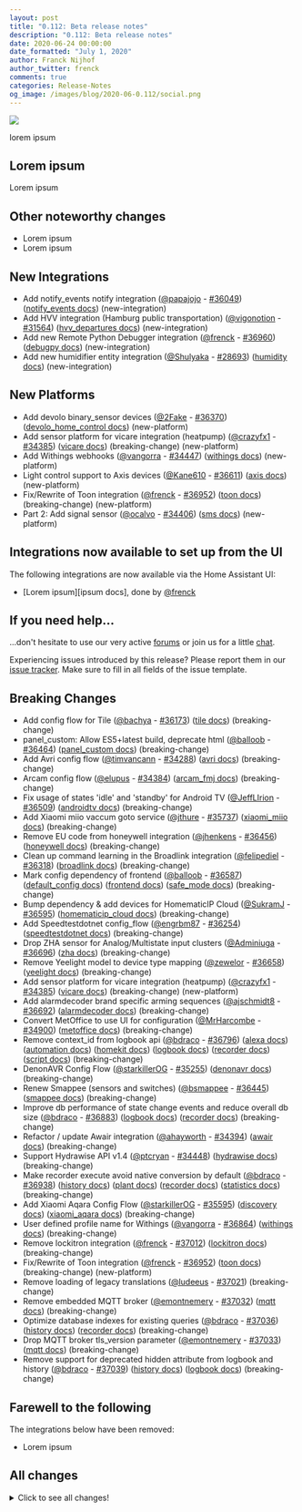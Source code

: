 ```yaml
---
layout: post
title: "0.112: Beta release notes"
description: "0.112: Beta release notes"
date: 2020-06-24 00:00:00
date_formatted: "July 1, 2020"
author: Franck Nijhof
author_twitter: frenck
comments: true
categories: Release-Notes
og_image: /images/blog/2020-06-0.112/social.png
---
```


<a href='/integrations/#version/0.112'><img src='/images/blog/2020-06-0.112/social.png' style='border: 0;box-shadow: none;'></a>

lorem ipsum

## Lorem ipsum

Lorem ipsum

## Other noteworthy changes

- Lorem ipsum
- Lorem ipsum

## New Integrations

- Add notify_events notify integration ([@papajojo] - [#36049]) ([notify_events docs]) (new-integration)
- Add HVV integration (Hamburg public transportation) ([@vigonotion] - [#31564]) ([hvv_departures docs]) (new-integration)
- Add new Remote Python Debugger integration ([@frenck] - [#36960]) ([debugpy docs]) (new-integration)
- Add new humidifier entity integration ([@Shulyaka] - [#28693]) ([humidity docs]) (new-integration)

## New Platforms

- Add devolo binary_sensor devices ([@2Fake] - [#36370]) ([devolo_home_control docs]) (new-platform)
- Add sensor platform for vicare integration (heatpump) ([@crazyfx1] - [#34385]) ([vicare docs]) (breaking-change) (new-platform)
- Add Withings webhooks ([@vangorra] - [#34447]) ([withings docs]) (new-platform)
- Light control support to Axis devices ([@Kane610] - [#36611]) ([axis docs]) (new-platform)
- Fix/Rewrite of Toon integration ([@frenck] - [#36952]) ([toon docs]) (breaking-change) (new-platform)
- Part 2: Add signal sensor ([@ocalvo] - [#34406]) ([sms docs]) (new-platform)

## Integrations now available to set up from the UI

The following integrations are now available via the Home Assistant UI:

- [Lorem ipsum][ipsum docs], done by [@frenck]

## If you need help...

...don't hesitate to use our very active [forums](https://community.home-assistant.io/) or join us for a little [chat](https://discord.gg/c5DvZ4e).

Experiencing issues introduced by this release? Please report them in our [issue tracker](https://github.com/home-assistant/core/issues). Make sure to fill in all fields of the issue template.

<!--more-->

## Breaking Changes

- Add config flow for Tile ([@bachya] - [#36173]) ([tile docs]) (breaking-change)
- panel_custom: Allow ES5+latest build, deprecate html ([@balloob] - [#36464]) ([panel_custom docs]) (breaking-change)
- Add Avri config flow ([@timvancann] - [#34288]) ([avri docs]) (breaking-change)
- Arcam config flow ([@elupus] - [#34384]) ([arcam_fmj docs]) (breaking-change)
- Fix usage of states 'idle' and 'standby' for Android TV ([@JeffLIrion] - [#36509]) ([androidtv docs]) (breaking-change)
- Add Xiaomi miio vaccum goto service ([@jthure] - [#35737]) ([xiaomi_miio docs]) (breaking-change)
- Remove EU code from honeywell integration ([@jhenkens] - [#36456]) ([honeywell docs]) (breaking-change)
- Clean up command learning in the Broadlink integration ([@felipediel] - [#36318]) ([broadlink docs]) (breaking-change)
- Mark config dependency of frontend ([@balloob] - [#36587]) ([default_config docs]) ([frontend docs]) ([safe_mode docs]) (breaking-change)
- Bump dependency & add devices for HomematicIP Cloud ([@SukramJ] - [#36595]) ([homematicip_cloud docs]) (breaking-change)
- Add Speedtestdotnet config_flow ([@engrbm87] - [#36254]) ([speedtestdotnet docs]) (breaking-change)
- Drop ZHA sensor for Analog/Multistate input clusters ([@Adminiuga] - [#36696]) ([zha docs]) (breaking-change)
- Remove Yeelight model to device type mapping ([@zewelor] - [#36658]) ([yeelight docs]) (breaking-change)
- Add sensor platform for vicare integration (heatpump) ([@crazyfx1] - [#34385]) ([vicare docs]) (breaking-change) (new-platform)
- Add alarmdecoder brand specific arming sequences ([@ajschmidt8] - [#36692]) ([alarmdecoder docs]) (breaking-change)
- Convert MetOffice to use UI for configuration ([@MrHarcombe] - [#34900]) ([metoffice docs]) (breaking-change)
- Remove context_id from logbook api ([@bdraco] - [#36796]) ([alexa docs]) ([automation docs]) ([homekit docs]) ([logbook docs]) ([recorder docs]) ([script docs]) (breaking-change)
- DenonAVR Config Flow ([@starkillerOG] - [#35255]) ([denonavr docs]) (breaking-change)
- Renew Smappee (sensors and switches) ([@bsmappee] - [#36445]) ([smappee docs]) (breaking-change)
- Improve db performance of state change events and reduce overall db size ([@bdraco] - [#36883]) ([logbook docs]) ([recorder docs]) (breaking-change)
- Refactor / update Awair integration ([@ahayworth] - [#34394]) ([awair docs]) (breaking-change)
- Support Hydrawise API v1.4 ([@ptcryan] - [#34448]) ([hydrawise docs]) (breaking-change)
- Make recorder execute avoid native conversion by default ([@bdraco] - [#36938]) ([history docs]) ([plant docs]) ([recorder docs]) ([statistics docs]) (breaking-change)
- Add Xiaomi Aqara Config Flow ([@starkillerOG] - [#35595]) ([discovery docs]) ([xiaomi_aqara docs]) (breaking-change)
- User defined profile name for Withings ([@vangorra] - [#36864]) ([withings docs]) (breaking-change)
- Remove lockitron integration ([@frenck] - [#37012]) ([lockitron docs]) (breaking-change)
- Fix/Rewrite of Toon integration ([@frenck] - [#36952]) ([toon docs]) (breaking-change) (new-platform)
- Remove loading of legacy translations ([@ludeeus] - [#37021]) (breaking-change)
- Remove embedded MQTT broker ([@emontnemery] - [#37032]) ([mqtt docs]) (breaking-change)
- Optimize database indexes for existing queries ([@bdraco] - [#37036]) ([history docs]) ([recorder docs]) (breaking-change)
- Drop MQTT broker tls_version parameter ([@emontnemery] - [#37033]) ([mqtt docs]) (breaking-change)
- Remove support for deprecated hidden attribute from logbook and history ([@bdraco] - [#37039]) ([history docs]) ([logbook docs]) (breaking-change)

## Farewell to the following

The integrations below have been removed:

- Lorem ipsum

## All changes

<details>
  <summary>Click to see all changes!</summary>

- Extend logbook api to be able to fetch a slice of data between two time boundaries. ([@bdraco] - [#35847]) ([logbook docs])
- Upgrade mypy to 0.780 ([@scop] - [#36416])
- Bumped version to 0.112.0dev0 ([@frenck] - [#36417])
- Bump python-synology to 0.8.2 ([@Quentame] - [#36410]) ([synology_dsm docs])
- Cleanup and improve Plugwise merges ([@CoMPaTech] - [#36406]) ([plugwise docs])
- Bump lokalise2 2.5.1 ([@balloob] - [#36430])
- Add additional sensors to Plugwise integration ([@CoMPaTech] - [#36431]) ([plugwise docs])
- Upgrade numpy to 1.18.5 ([@frenck] - [#36434]) ([iqvia docs]) ([opencv docs]) ([tensorflow docs]) ([trend docs])
- Remove Axis option to enable/disable camera ([@Kane610] - [#36420]) ([axis docs])
- Fix Dynalite to explicitly check valid device class ([@ziv1234] - [#36418]) ([dynalite docs])
- Add config flow for Tile ([@bachya] - [#36173]) ([tile docs]) (breaking-change)
- panel_custom: Allow ES5+latest build, deprecate html ([@balloob] - [#36464]) ([panel_custom docs]) (breaking-change)
- Clean up Tile refactor ([@bachya] - [#36450]) ([tile docs])
- Add notify_events notify integration ([@papajojo] - [#36049]) ([notify_events docs]) (new-integration)
- Add @knyar as a codeowner for prometheus integration ([@knyar] - [#36487]) ([prometheus docs])
- Add entity list to light and cover group attributes ([@thomasloven] - [#36477]) ([group docs])
- Add Avri config flow ([@timvancann] - [#34288]) ([avri docs]) (breaking-change)
- Add devolo binary_sensor devices ([@2Fake] - [#36370]) ([devolo_home_control docs]) (new-platform)
- Add and fix type hints ([@scop] - [#36501]) ([config docs]) ([switcher_kis docs])
- Upgrade youtube_dl to version 2020.06.06 ([@BKPepe] - [#36493]) ([media_extractor docs])
- Arcam config flow ([@elupus] - [#34384]) ([arcam_fmj docs]) (breaking-change)
- Set state for MQTT entities to 'unavailable' when no connection to broker ([@definitio] - [#36479]) ([mqtt docs])
- Fix usage of states 'idle' and 'standby' for Android TV ([@JeffLIrion] - [#36509]) ([androidtv docs]) (breaking-change)
- Remove unused parameter for MQTT discovery ([@emontnemery] - [#36526]) ([mqtt docs])
- Update ihcsdk to 2.7.0 ([@dingusdk] - [#36527]) ([ihc docs])
- Upgrade XS1 component to xs1-api-client v3.0.0 ([@markusressel] - [#36500]) ([xs1 docs])
- Update ZHA config flow Zigbee radio description ([@Hedda] - [#35607]) ([zha docs])
- Add plum_lightpad unique ids ([@prystupa] - [#36549]) ([plum_lightpad docs])
- Improve devolo Home Control ([@2Fake] - [#36557]) ([devolo_home_control docs])
- Change logging of successful scans to debug priority ([@eyager1] - [#36538]) ([ddwrt docs])
- Prevent double ZHA channel initialization ([@Adminiuga] - [#36554]) ([zha docs])
- Add Xiaomi miio vaccum goto service ([@jthure] - [#35737]) ([xiaomi_miio docs]) (breaking-change)
- Updated tesla-powerwall to 0.2.11 ([@z00nx] - [#36568]) ([powerwall docs])
- Add services to bypass and unbypass zones on NX584 ([@mreiling] - [#36401]) ([nx584 docs])
- Sonos queue ([@gieljnssns] - [#35817]) ([sonos docs])
- Update aioharmony to include support for XMPP connectivity to Hub ([@ehendrix23] - [#36485]) ([harmony docs])
- Add service select scene to Yamaha Hifi media player ([@StevusPrimus] - [#36564]) ([yamaha docs])
- Use TestCase.addCleanup ([@balloob] - [#36560])
- Add status_light to Sonos set_option service ([@ianperrin] - [#35515]) ([sonos docs])
- Remove EU code from honeywell integration ([@jhenkens] - [#36456]) ([honeywell docs]) (breaking-change)
- Clean up command learning in the Broadlink integration ([@felipediel] - [#36318]) ([broadlink docs]) (breaking-change)
- Add NX584 alarm binary_sensor zone_number attribute ([@mreiling] - [#36552]) ([nx584 docs])
- Upgrade pre-commit to 2.5.0 ([@frenck] - [#36596])
- Change nx584 SCAN_INTERVAL to 10 seconds ([@mreiling] - [#36581]) ([nx584 docs])
- Bump solax library to 0.2.3 ([@squishykid] - [#36600]) ([solax docs])
- Use past tense in messages for already invalidated deprecated configs ([@scop] - [#36591])
- Mark config dependency of frontend ([@balloob] - [#36587]) ([default_config docs]) ([frontend docs]) ([safe_mode docs]) (breaking-change)
- Fix missing space in powerwall notification message ([@bdraco] - [#36603]) ([powerwall docs])
- Bump dependency & add devices for HomematicIP Cloud ([@SukramJ] - [#36595]) ([homematicip_cloud docs]) (breaking-change)
- Add delay in emulated_hue after PUT ([@grogi] - [#35307]) ([emulated_hue docs])
- Upgrade pre-commit to 2.5.1 ([@frenck] - [#36623])
- Add Speedtestdotnet config_flow ([@engrbm87] - [#36254]) ([speedtestdotnet docs]) (breaking-change)
- Add ue_smart_radio multiple devices support ([@fredrik-rambris] - [#36575]) ([ue_smart_radio docs])
- Fix name of devolo_home_control integration ([@frenck] - [#36627])
- Add options flow to Blink ([@fronzbot] - [#35645]) ([blink docs])
- Use LENGTH_FEET constant ([@springstan] - [#34053]) ([fitbit docs]) ([isy994 docs]) ([proximity docs]) ([zha docs])
- Abort other config flows on import ([@emontnemery] - [#36608])
- Remove internal qa scale from numato integration ([@frenck] - [#36629]) ([numato docs])
- Use async_on_remove for WLED DataUpdateCoordinator ([@frenck] - [#36640]) ([wled docs])
- Allow specifying port for wake_on_lan ([@janitha] - [#36510]) ([wake_on_lan docs])
- Update Baidu TTS to support more voice ([@kangyue92] - [#36532]) ([baidu docs])
- Update ZHA dependencies ([@Adminiuga] - [#36646]) ([zha docs])
- Add icon_type as configuration variable ([@phan-t] - [#36594]) ([lametric docs])
- Refactor ZHA Entity availability tracking ([@Adminiuga] - [#36645]) ([zha docs])
- Add timers to xiaomi_miio vacuum ([@MarBra] - [#35417]) ([xiaomi_miio docs])
- Improve cloud error handling ([@balloob] - [#36670]) ([cloud docs])
- Cleanup zha.storage from stale devices ([@Adminiuga] - [#36700]) ([zha docs])
- Drop ZHA sensor for Analog/Multistate input clusters ([@Adminiuga] - [#36696]) ([zha docs]) (breaking-change)
- Remove Yeelight model to device type mapping ([@zewelor] - [#36658]) ([yeelight docs]) (breaking-change)
- Enforce unique ID for Hassio discovery ([@balloob] - [#36671])
- Add influx 2.0 and InfluxCloud support to InfluxDB integration ([@mdegat01] - [#35392]) ([influxdb docs])
- Bump pynx584 to 0.5 ([@mreiling] - [#36615]) ([nx584 docs])
- Add opentherm_gw.set_hot_water_setpoint service ([@mvn23] - [#34579]) ([opentherm_gw docs])
- Migrate script to use describe_event for logbook ([@frenck] - [#36729]) ([logbook docs]) ([script docs])
- Implement device_info for LutronCasetaDevice ([@ShaneQi] - [#36706]) ([lutron_caseta docs])
- Upgrade pytest-cov to 2.10.0 ([@frenck] - [#36720])
- Platforms cleanup when adding entity fails ([@balloob] - [#36742])
- Update config_entry_flow test test_user_has_confirmation ([@emontnemery] - [#36633])
- Poll all status data in Vera ([@vangorra] - [#35703]) ([vera docs])
- Updated frontend to 20200613.0 ([@bramkragten] - [#36758]) ([frontend docs])
- Add sensor platform for vicare integration (heatpump) ([@crazyfx1] - [#34385]) ([vicare docs]) (breaking-change) (new-platform)
- Add pi_heating/cooling_demand state attributes ([@Adminiuga] - [#36775]) ([zha docs])
- Refactor plum_lightpad ([@prystupa] - [#36761]) ([plum_lightpad docs])
- Set default pjlink timeout ([@benoitlouy] - [#36781]) ([pjlink docs])
- Fix translations download ([@balloob] - [#36770])
- Add unique id to huawei_lte config entries ([@scop] - [#36765]) ([huawei_lte docs])
- Add HVV integration (Hamburg public transportation) ([@vigonotion] - [#31564]) ([hvv_departures docs]) (new-integration)
- Add alarmdecoder brand specific arming sequences ([@ajschmidt8] - [#36692]) ([alarmdecoder docs]) (breaking-change)
- Convert MetOffice to use UI for configuration ([@MrHarcombe] - [#34900]) ([metoffice docs]) (breaking-change)
- Fix TTS key by hashing options values too ([@balloob] - [#36813]) ([tts docs])
- ConfigFlow default discovery without unique ID ([@frenck] - [#36754]) ([abode docs]) (new-integration)
- Add missing dependencies for Environment Canada ([@michaeldavie] - [#36806]) ([environment_canada docs])
- Speed up logbook with a lazy event decoder ([@bdraco] - [#36730]) ([logbook docs])
- Improve history api performance part 4 ([@bdraco] - [#36783]) ([history docs])
- Use states to avoid decoding logbook state changed events. ([@bdraco] - [#36768]) ([logbook docs])
- Only process logbook timestamps for events we will keep ([@bdraco] - [#36792]) ([logbook docs]) ([recorder docs])
- Add support for multiple entity_ids in conditions ([@frenck] - [#36817])
- Remove context_id from logbook api ([@bdraco] - [#36796]) ([alexa docs]) ([automation docs]) ([homekit docs]) ([logbook docs]) ([recorder docs]) ([script docs]) (breaking-change)
- Update MQTT tests to not create duplicated config entries ([@emontnemery] - [#36833]) ([mqtt docs])
- Add support for multiple states/zones in conditions ([@frenck] - [#36835])
- mobile_app: Camera Stream Webhook ([@zacwest] - [#36839]) ([mobile_app docs])
- Add support for Dyson Pure HP04 purifying heater + fan ([@etheralm] - [#34537]) ([dyson docs])
- Add blink tests ([@fronzbot] - [#36672]) ([blink docs])
- Fix remote_rpi_gpio switch inversion ([@auchter] - [#34390]) ([remote_rpi_gpio docs])
- Use MDI CPU icon for glances ([@spacegaier] - [#36736]) ([glances docs])
- DenonAVR Config Flow ([@starkillerOG] - [#35255]) ([denonavr docs]) (breaking-change)
- Fix Plugwise schema name display and non_device_class icons ([@CoMPaTech] - [#36815]) ([plugwise docs])
- Add Withings webhooks ([@vangorra] - [#34447]) ([withings docs]) (new-platform)
- Update Wemo state when changing state ([@sqldiablo] - [#36647]) ([wemo docs])
- Add growatt battery devices ([@indykoning] - [#34773]) ([growatt_server docs])
- Add precipitation probability to weather forcast ([@marawan31] - [#36019]) ([environment_canada docs]) ([weather docs])
- Bump aiokef 0.2.12 ([@basnijholt] - [#36753]) ([kef docs])
- Add ebusd HotWaterHeader ActualTemperature and OperationMode ([@sknsean] - [#34921]) ([ebusd docs])
- Renew Smappee (sensors and switches) ([@bsmappee] - [#36445]) ([smappee docs]) (breaking-change)
- Upgrade youtube_dl to version 2020.06.16.1 ([@BKPepe] - [#36870]) ([media_extractor docs])
- Use the built-in importlib.metadata library in Python 3.8+ ([@jefferyto] - [#36225])
- Discover controllable Plex clients using plex.tv ([@jjlawren] - [#36857]) ([plex docs])
- Onboarding to validate redirect uri ([@balloob] - [#36863]) ([onboarding docs])
- Improve logbook performance when no entities are filtered ([@bdraco] - [#36842]) ([logbook docs])
- Bump plexwebsocket to 0.0.11 ([@jjlawren] - [#36879]) ([plex docs])
- Upgrade requests to 2.24.0 ([@balloob] - [#36886])
- Add internal/external url to safe mode ([@balloob] - [#36894])
- Improve db performance of state change events and reduce overall db size ([@bdraco] - [#36883]) ([logbook docs]) ([recorder docs]) (breaking-change)
- Bump Netdisco to 2.7.1 ([@balloob] - [#36891]) ([discovery docs]) ([ssdp docs])
- Add expiration timestamp to cert_expiry sensors ([@jjlawren] - [#36399]) ([cert_expiry docs])
- Light control support to Axis devices ([@Kane610] - [#36611]) ([axis docs]) (new-platform)
- Fix cert_expiry time-based tests ([@jjlawren] - [#36924]) ([cert_expiry docs])
- Cope with attribute errors being converted ([@craiggenner] - [#36911]) ([prometheus docs])
- Make panel_custom backwards compatible ([@balloob] - [#36926]) ([panel_custom docs])
- Fix cert_expiry time-based tests v2 ([@jjlawren] - [#36934]) ([cert_expiry docs])
- Fix devolo brand name ([@2Fake] - [#36865]) ([devolo_home_control docs])
- Handle Plex Live TV sessions ([@jjlawren] - [#36919]) ([plex docs])
- Add discovery to NUT integration ([@frenck] - [#36827]) ([nut docs])
- Fix recorder stopping after unserializable state ([@bdraco] - [#36937]) ([recorder docs])
- Improve after_dependencies handling ([@balloob] - [#36898])
- Allow harmony activity change on start of switching activity ([@ehendrix23] - [#36699]) ([harmony docs])
- Use chip id in Konnected pro boards ([@kit-klein] - [#36940]) ([konnected docs])
- Remove unused webhook dependency from device automation ([@balloob] - [#36946]) ([device_automation docs])
- Add TTS support to Heos ([@avocadio] - [#35386]) ([heos docs])
- Upgrade ptvsd to 4.3.2 ([@frenck] - [#36950]) ([ptvsd docs])
- Update frontend to 20200620.0 and add redirects ([@bramkragten] - [#36953]) ([frontend docs])
- Bump pyaehw4a1 to v.0.3.5 ([@bannhead] - [#36949]) ([hisense_aehw4a1 docs])
- Fix unique_id in Zeroconf flow ([@fredrike] - [#36948]) ([daikin docs])
- Fix ESPHome discovery for ignored config entries ([@frenck] - [#36964]) ([esphome docs])
- Adding PM2.5 and PM2.5 24hr Average ([@linuxkidd] - [#36967]) ([ambient_station docs])
- Reduce roku scan interval by 5s ([@ctalkington] - [#36966]) ([roku docs])
- Dynalite integration - upgrade library version ([@ziv1234] - [#36954]) ([dynalite docs])
- Rachio Rain Delay Switch Update ([@brg468] - [#36909]) ([rachio docs])
- Add armed_night state for AlarmDecoder ([@ajschmidt8] - [#36695]) ([alarmdecoder docs])
- Handle Mobile App registrations for device names containing of only emoji ([@TomBrien] - [#36957]) ([mobile_app docs])
- Prefilter more logbook events in sql ([@bdraco] - [#36958]) ([logbook docs])
- Update rokuecp to 0.5.0 ([@ctalkington] - [#36975]) ([roku docs])
- Fix logbook filtering by entity id ([@bdraco] - [#36973]) ([alexa docs]) ([automation docs]) ([homekit docs]) ([logbook docs]) ([script docs])
- Refactor / update Awair integration ([@ahayworth] - [#34394]) ([awair docs]) (breaking-change)
- Support Hydrawise API v1.4 ([@ptcryan] - [#34448]) ([hydrawise docs]) (breaking-change)
- Make recorder execute avoid native conversion by default ([@bdraco] - [#36938]) ([history docs]) ([plant docs]) ([recorder docs]) ([statistics docs]) (breaking-change)
- Use roku media state to detect paused media ([@ctalkington] - [#36980]) ([roku docs])
- Add Xiaomi Aqara Config Flow ([@starkillerOG] - [#35595]) ([discovery docs]) ([xiaomi_aqara docs]) (breaking-change)
- Bump to pyIntesishome 1.7.5 ([@jnimmo] - [#36562]) ([intesishome docs])
- Bump pyps4-2ndscreen to 1.1.0 ([@ktnrg45] - [#36987]) ([ps4 docs])
- Upgrade to bimmer_connected 0.7.7 ([@gerard33] - [#36985]) ([bmw_connected_drive docs])
- Fix use of AdGuard integration without version ([@frenck] - [#36995]) ([adguard docs])
- Set webostv scan interval to 10s for quick updates ([@damienlevin] - [#35795]) ([webostv docs])
- Add support for daikin humidity sensor ([@fpytloun] - [#36475]) ([daikin docs])
- Add default admin user for gogogate2 setup ([@vangorra] - [#36722]) ([gogogate2 docs])
- highlight Dockerfile.dev as Dockerfile in github ui ([@adaamz] - [#36933])
- Correct inst method names in system info and issue templates ([@frenck] - [#36998])
- Set Plex media_player discovery source as an attribute ([@jjlawren] - [#36884]) ([plex docs])
- Add new Remote Python Debugger integration ([@frenck] - [#36960]) ([debugpy docs]) (new-integration)
- Reduce state conversion overhead in history by lazy loading properties ([@bdraco] - [#36963]) ([history docs]) ([plant docs]) ([recorder docs]) ([statistics docs])
- Squeezebox config flow ([@rajlaud] - [#35669]) ([discovery docs]) ([squeezebox docs])
- Add NetdataAlarms sensor to additionally collect alarm information ([@jurgenhaas] - [#34339]) ([netdata docs])
- Bump python-ecobee-api to 0.2.7 ([@marthoc] - [#37002]) ([ecobee docs])
- Upgrade numpy to 1.19.0 ([@frenck] - [#36996]) ([iqvia docs]) ([opencv docs]) ([tensorflow docs]) ([trend docs])
- Fix history api with no constraints ([@bdraco] - [#36979]) ([history docs]) ([plant docs]) ([recorder docs]) ([statistics docs])
- User defined profile name for Withings ([@vangorra] - [#36864]) ([withings docs]) (breaking-change)
- Improve isoformat timestamp performance ([@bdraco] - [#36991]) ([history docs]) ([logbook docs]) ([recorder docs])
- Bump Axis library to support fence guard events ([@Kane610] - [#37007]) ([axis docs])
- Support guest events in UniFi device tracker ([@Kane610] - [#37008]) ([unifi docs])
- Use pytest for more MQTT tests ([@emontnemery] - [#36859]) ([mqtt docs])
- Drop use of async_mock_mqtt_component ([@emontnemery] - [#37011])
- Remove lockitron integration ([@frenck] - [#37012]) ([lockitron docs]) (breaking-change)
- Handle ArmDisarm execute without arm level ([@balloob] - [#36942]) ([google_assistant docs])
- Part 1: Support for config flow on SMS integration ([@ocalvo] - [#35995])
- Make generic camera stream_source a template ([@zvldz] - [#36123]) ([generic docs])
- Xiaomii miio vaccum clean segment service ([@jthure] - [#36801]) ([xiaomi_miio docs])
- Prevent upnp to use None values ([@StevenLooman] - [#36803]) ([upnp docs])
- Add new language to Google Cloud TTS ([@tomtzeng] - [#36705]) ([google_cloud docs])
- Tahoma zwave light support ([@zpetr] - [#36584]) ([tahoma docs])
- Add attribute templates to template vacuum ([@firstof9] - [#36518]) ([template docs])
- Optimize recorder MySQL tables when repacking ([@alex3305] - [#36762]) ([recorder docs])
- Support reconfiguring MQTT config entry ([@emontnemery] - [#36537]) ([config docs]) ([mqtt docs])
- Add new humidifier entity integration ([@Shulyaka] - [#28693]) ([humidity docs]) (new-integration)
- Fix/Rewrite of Toon integration ([@frenck] - [#36952]) ([toon docs]) (breaking-change) (new-platform)
- Retry failed Amcrest commands that change settings ([@pnbruckner] - [#36917]) ([amcrest docs])
- Add "seconds" as a valid unit_of_measurement ([@Leapo] - [#36811]) ([uptime docs])
- Fix withings body hydration unit of measure to match documented unit of measure. ([@vangorra] - [#36723]) ([withings docs])
- Add DataUpdateCoordinator to pihole ([@shenxn] - [#36684]) ([pi_hole docs])
- Ensure recorder runs are cleaned up during purge ([@bdraco] - [#36989]) ([recorder docs])
- Extend itach repeat functionality ([@celestinjr] - [#36535]) ([itach docs])
- Part 2: Add signal sensor ([@ocalvo] - [#34406]) ([sms docs]) (new-platform)
- Fix coronavirus worldwide sum ([@MartinHjelmare] - [#36737]) ([coronavirus docs])
- Improve detected Huawei LTE device name ([@scop] - [#36772]) ([huawei_lte docs])
- Avoid Home connect test doing I/O ([@balloob] - [#37017]) ([home_connect docs])
- Bump cloud to 0.34.7 ([@balloob] - [#37018]) ([cloud docs])
- Remove loading of legacy translations ([@ludeeus] - [#37021]) (breaking-change)
- Fix alexa flash briefings after removal of api_password auth ([@Tho85] - [#36789]) ([alexa docs])
- Add service to trigger roku search ([@ctalkington] - [#37014]) ([roku docs])
- Add new Solaredge sensors ([@terminet85] - [#34525]) ([solaredge docs])
- Remove embedded MQTT broker ([@emontnemery] - [#37032]) ([mqtt docs]) (breaking-change)
- Add humidifier device actions ([@Shulyaka] - [#36854]) ([humidifier docs])
- Drop use of mock_mqtt_component ([@emontnemery] - [#37013]) ([alarm_control_panel docs]) ([manual_mqtt docs]) ([mqtt_eventstream docs]) ([mqtt_statestream docs])
- Updated frontend to 20200623.2 ([@balloob] - [#37035]) ([frontend docs])
- Optimize database indexes for existing queries ([@bdraco] - [#37036]) ([history docs]) ([recorder docs]) (breaking-change)
- Drop MQTT broker tls_version parameter ([@emontnemery] - [#37033]) ([mqtt docs]) (breaking-change)
- Bump Plugwise_Smile to v1.1.0 ([@bouwew] - [#37038]) ([plugwise docs])
- Remove support for deprecated hidden attribute from logbook and history ([@bdraco] - [#37039]) ([history docs]) ([logbook docs]) (breaking-change)

</details>

[#28693]: https://github.com/home-assistant/core/pull/28693
[#31564]: https://github.com/home-assistant/core/pull/31564
[#34053]: https://github.com/home-assistant/core/pull/34053
[#34288]: https://github.com/home-assistant/core/pull/34288
[#34339]: https://github.com/home-assistant/core/pull/34339
[#34384]: https://github.com/home-assistant/core/pull/34384
[#34385]: https://github.com/home-assistant/core/pull/34385
[#34390]: https://github.com/home-assistant/core/pull/34390
[#34394]: https://github.com/home-assistant/core/pull/34394
[#34406]: https://github.com/home-assistant/core/pull/34406
[#34447]: https://github.com/home-assistant/core/pull/34447
[#34448]: https://github.com/home-assistant/core/pull/34448
[#34525]: https://github.com/home-assistant/core/pull/34525
[#34537]: https://github.com/home-assistant/core/pull/34537
[#34579]: https://github.com/home-assistant/core/pull/34579
[#34773]: https://github.com/home-assistant/core/pull/34773
[#34900]: https://github.com/home-assistant/core/pull/34900
[#34921]: https://github.com/home-assistant/core/pull/34921
[#35255]: https://github.com/home-assistant/core/pull/35255
[#35307]: https://github.com/home-assistant/core/pull/35307
[#35386]: https://github.com/home-assistant/core/pull/35386
[#35392]: https://github.com/home-assistant/core/pull/35392
[#35417]: https://github.com/home-assistant/core/pull/35417
[#35515]: https://github.com/home-assistant/core/pull/35515
[#35595]: https://github.com/home-assistant/core/pull/35595
[#35607]: https://github.com/home-assistant/core/pull/35607
[#35645]: https://github.com/home-assistant/core/pull/35645
[#35669]: https://github.com/home-assistant/core/pull/35669
[#35703]: https://github.com/home-assistant/core/pull/35703
[#35737]: https://github.com/home-assistant/core/pull/35737
[#35795]: https://github.com/home-assistant/core/pull/35795
[#35817]: https://github.com/home-assistant/core/pull/35817
[#35847]: https://github.com/home-assistant/core/pull/35847
[#35995]: https://github.com/home-assistant/core/pull/35995
[#36019]: https://github.com/home-assistant/core/pull/36019
[#36049]: https://github.com/home-assistant/core/pull/36049
[#36123]: https://github.com/home-assistant/core/pull/36123
[#36173]: https://github.com/home-assistant/core/pull/36173
[#36225]: https://github.com/home-assistant/core/pull/36225
[#36254]: https://github.com/home-assistant/core/pull/36254
[#36318]: https://github.com/home-assistant/core/pull/36318
[#36370]: https://github.com/home-assistant/core/pull/36370
[#36399]: https://github.com/home-assistant/core/pull/36399
[#36401]: https://github.com/home-assistant/core/pull/36401
[#36406]: https://github.com/home-assistant/core/pull/36406
[#36410]: https://github.com/home-assistant/core/pull/36410
[#36416]: https://github.com/home-assistant/core/pull/36416
[#36417]: https://github.com/home-assistant/core/pull/36417
[#36418]: https://github.com/home-assistant/core/pull/36418
[#36420]: https://github.com/home-assistant/core/pull/36420
[#36430]: https://github.com/home-assistant/core/pull/36430
[#36431]: https://github.com/home-assistant/core/pull/36431
[#36434]: https://github.com/home-assistant/core/pull/36434
[#36445]: https://github.com/home-assistant/core/pull/36445
[#36450]: https://github.com/home-assistant/core/pull/36450
[#36456]: https://github.com/home-assistant/core/pull/36456
[#36464]: https://github.com/home-assistant/core/pull/36464
[#36475]: https://github.com/home-assistant/core/pull/36475
[#36477]: https://github.com/home-assistant/core/pull/36477
[#36479]: https://github.com/home-assistant/core/pull/36479
[#36485]: https://github.com/home-assistant/core/pull/36485
[#36487]: https://github.com/home-assistant/core/pull/36487
[#36493]: https://github.com/home-assistant/core/pull/36493
[#36500]: https://github.com/home-assistant/core/pull/36500
[#36501]: https://github.com/home-assistant/core/pull/36501
[#36509]: https://github.com/home-assistant/core/pull/36509
[#36510]: https://github.com/home-assistant/core/pull/36510
[#36518]: https://github.com/home-assistant/core/pull/36518
[#36526]: https://github.com/home-assistant/core/pull/36526
[#36527]: https://github.com/home-assistant/core/pull/36527
[#36532]: https://github.com/home-assistant/core/pull/36532
[#36535]: https://github.com/home-assistant/core/pull/36535
[#36537]: https://github.com/home-assistant/core/pull/36537
[#36538]: https://github.com/home-assistant/core/pull/36538
[#36549]: https://github.com/home-assistant/core/pull/36549
[#36552]: https://github.com/home-assistant/core/pull/36552
[#36554]: https://github.com/home-assistant/core/pull/36554
[#36557]: https://github.com/home-assistant/core/pull/36557
[#36560]: https://github.com/home-assistant/core/pull/36560
[#36562]: https://github.com/home-assistant/core/pull/36562
[#36564]: https://github.com/home-assistant/core/pull/36564
[#36568]: https://github.com/home-assistant/core/pull/36568
[#36575]: https://github.com/home-assistant/core/pull/36575
[#36581]: https://github.com/home-assistant/core/pull/36581
[#36584]: https://github.com/home-assistant/core/pull/36584
[#36587]: https://github.com/home-assistant/core/pull/36587
[#36591]: https://github.com/home-assistant/core/pull/36591
[#36594]: https://github.com/home-assistant/core/pull/36594
[#36595]: https://github.com/home-assistant/core/pull/36595
[#36596]: https://github.com/home-assistant/core/pull/36596
[#36600]: https://github.com/home-assistant/core/pull/36600
[#36603]: https://github.com/home-assistant/core/pull/36603
[#36608]: https://github.com/home-assistant/core/pull/36608
[#36611]: https://github.com/home-assistant/core/pull/36611
[#36615]: https://github.com/home-assistant/core/pull/36615
[#36623]: https://github.com/home-assistant/core/pull/36623
[#36627]: https://github.com/home-assistant/core/pull/36627
[#36629]: https://github.com/home-assistant/core/pull/36629
[#36633]: https://github.com/home-assistant/core/pull/36633
[#36640]: https://github.com/home-assistant/core/pull/36640
[#36645]: https://github.com/home-assistant/core/pull/36645
[#36646]: https://github.com/home-assistant/core/pull/36646
[#36647]: https://github.com/home-assistant/core/pull/36647
[#36658]: https://github.com/home-assistant/core/pull/36658
[#36670]: https://github.com/home-assistant/core/pull/36670
[#36671]: https://github.com/home-assistant/core/pull/36671
[#36672]: https://github.com/home-assistant/core/pull/36672
[#36684]: https://github.com/home-assistant/core/pull/36684
[#36692]: https://github.com/home-assistant/core/pull/36692
[#36695]: https://github.com/home-assistant/core/pull/36695
[#36696]: https://github.com/home-assistant/core/pull/36696
[#36699]: https://github.com/home-assistant/core/pull/36699
[#36700]: https://github.com/home-assistant/core/pull/36700
[#36705]: https://github.com/home-assistant/core/pull/36705
[#36706]: https://github.com/home-assistant/core/pull/36706
[#36720]: https://github.com/home-assistant/core/pull/36720
[#36722]: https://github.com/home-assistant/core/pull/36722
[#36723]: https://github.com/home-assistant/core/pull/36723
[#36729]: https://github.com/home-assistant/core/pull/36729
[#36730]: https://github.com/home-assistant/core/pull/36730
[#36736]: https://github.com/home-assistant/core/pull/36736
[#36737]: https://github.com/home-assistant/core/pull/36737
[#36742]: https://github.com/home-assistant/core/pull/36742
[#36753]: https://github.com/home-assistant/core/pull/36753
[#36754]: https://github.com/home-assistant/core/pull/36754
[#36758]: https://github.com/home-assistant/core/pull/36758
[#36761]: https://github.com/home-assistant/core/pull/36761
[#36762]: https://github.com/home-assistant/core/pull/36762
[#36765]: https://github.com/home-assistant/core/pull/36765
[#36768]: https://github.com/home-assistant/core/pull/36768
[#36770]: https://github.com/home-assistant/core/pull/36770
[#36772]: https://github.com/home-assistant/core/pull/36772
[#36775]: https://github.com/home-assistant/core/pull/36775
[#36781]: https://github.com/home-assistant/core/pull/36781
[#36783]: https://github.com/home-assistant/core/pull/36783
[#36789]: https://github.com/home-assistant/core/pull/36789
[#36792]: https://github.com/home-assistant/core/pull/36792
[#36796]: https://github.com/home-assistant/core/pull/36796
[#36801]: https://github.com/home-assistant/core/pull/36801
[#36803]: https://github.com/home-assistant/core/pull/36803
[#36806]: https://github.com/home-assistant/core/pull/36806
[#36811]: https://github.com/home-assistant/core/pull/36811
[#36813]: https://github.com/home-assistant/core/pull/36813
[#36815]: https://github.com/home-assistant/core/pull/36815
[#36817]: https://github.com/home-assistant/core/pull/36817
[#36827]: https://github.com/home-assistant/core/pull/36827
[#36833]: https://github.com/home-assistant/core/pull/36833
[#36835]: https://github.com/home-assistant/core/pull/36835
[#36839]: https://github.com/home-assistant/core/pull/36839
[#36842]: https://github.com/home-assistant/core/pull/36842
[#36854]: https://github.com/home-assistant/core/pull/36854
[#36857]: https://github.com/home-assistant/core/pull/36857
[#36859]: https://github.com/home-assistant/core/pull/36859
[#36863]: https://github.com/home-assistant/core/pull/36863
[#36864]: https://github.com/home-assistant/core/pull/36864
[#36865]: https://github.com/home-assistant/core/pull/36865
[#36870]: https://github.com/home-assistant/core/pull/36870
[#36879]: https://github.com/home-assistant/core/pull/36879
[#36883]: https://github.com/home-assistant/core/pull/36883
[#36884]: https://github.com/home-assistant/core/pull/36884
[#36886]: https://github.com/home-assistant/core/pull/36886
[#36891]: https://github.com/home-assistant/core/pull/36891
[#36894]: https://github.com/home-assistant/core/pull/36894
[#36898]: https://github.com/home-assistant/core/pull/36898
[#36909]: https://github.com/home-assistant/core/pull/36909
[#36911]: https://github.com/home-assistant/core/pull/36911
[#36917]: https://github.com/home-assistant/core/pull/36917
[#36919]: https://github.com/home-assistant/core/pull/36919
[#36924]: https://github.com/home-assistant/core/pull/36924
[#36926]: https://github.com/home-assistant/core/pull/36926
[#36933]: https://github.com/home-assistant/core/pull/36933
[#36934]: https://github.com/home-assistant/core/pull/36934
[#36937]: https://github.com/home-assistant/core/pull/36937
[#36938]: https://github.com/home-assistant/core/pull/36938
[#36940]: https://github.com/home-assistant/core/pull/36940
[#36942]: https://github.com/home-assistant/core/pull/36942
[#36946]: https://github.com/home-assistant/core/pull/36946
[#36948]: https://github.com/home-assistant/core/pull/36948
[#36949]: https://github.com/home-assistant/core/pull/36949
[#36950]: https://github.com/home-assistant/core/pull/36950
[#36952]: https://github.com/home-assistant/core/pull/36952
[#36953]: https://github.com/home-assistant/core/pull/36953
[#36954]: https://github.com/home-assistant/core/pull/36954
[#36957]: https://github.com/home-assistant/core/pull/36957
[#36958]: https://github.com/home-assistant/core/pull/36958
[#36960]: https://github.com/home-assistant/core/pull/36960
[#36963]: https://github.com/home-assistant/core/pull/36963
[#36964]: https://github.com/home-assistant/core/pull/36964
[#36966]: https://github.com/home-assistant/core/pull/36966
[#36967]: https://github.com/home-assistant/core/pull/36967
[#36973]: https://github.com/home-assistant/core/pull/36973
[#36975]: https://github.com/home-assistant/core/pull/36975
[#36979]: https://github.com/home-assistant/core/pull/36979
[#36980]: https://github.com/home-assistant/core/pull/36980
[#36985]: https://github.com/home-assistant/core/pull/36985
[#36987]: https://github.com/home-assistant/core/pull/36987
[#36989]: https://github.com/home-assistant/core/pull/36989
[#36991]: https://github.com/home-assistant/core/pull/36991
[#36995]: https://github.com/home-assistant/core/pull/36995
[#36996]: https://github.com/home-assistant/core/pull/36996
[#36998]: https://github.com/home-assistant/core/pull/36998
[#37002]: https://github.com/home-assistant/core/pull/37002
[#37007]: https://github.com/home-assistant/core/pull/37007
[#37008]: https://github.com/home-assistant/core/pull/37008
[#37011]: https://github.com/home-assistant/core/pull/37011
[#37012]: https://github.com/home-assistant/core/pull/37012
[#37013]: https://github.com/home-assistant/core/pull/37013
[#37014]: https://github.com/home-assistant/core/pull/37014
[#37017]: https://github.com/home-assistant/core/pull/37017
[#37018]: https://github.com/home-assistant/core/pull/37018
[#37021]: https://github.com/home-assistant/core/pull/37021
[#37032]: https://github.com/home-assistant/core/pull/37032
[#37033]: https://github.com/home-assistant/core/pull/37033
[#37035]: https://github.com/home-assistant/core/pull/37035
[#37036]: https://github.com/home-assistant/core/pull/37036
[#37038]: https://github.com/home-assistant/core/pull/37038
[#37039]: https://github.com/home-assistant/core/pull/37039
[@2Fake]: https://github.com/2Fake
[@Adminiuga]: https://github.com/Adminiuga
[@BKPepe]: https://github.com/BKPepe
[@CoMPaTech]: https://github.com/CoMPaTech
[@Hedda]: https://github.com/Hedda
[@JeffLIrion]: https://github.com/JeffLIrion
[@Kane610]: https://github.com/Kane610
[@Leapo]: https://github.com/Leapo
[@MarBra]: https://github.com/MarBra
[@MartinHjelmare]: https://github.com/MartinHjelmare
[@MrHarcombe]: https://github.com/MrHarcombe
[@Quentame]: https://github.com/Quentame
[@ShaneQi]: https://github.com/ShaneQi
[@Shulyaka]: https://github.com/Shulyaka
[@StevenLooman]: https://github.com/StevenLooman
[@StevusPrimus]: https://github.com/StevusPrimus
[@SukramJ]: https://github.com/SukramJ
[@Tho85]: https://github.com/Tho85
[@TomBrien]: https://github.com/TomBrien
[@adaamz]: https://github.com/adaamz
[@ahayworth]: https://github.com/ahayworth
[@ajschmidt8]: https://github.com/ajschmidt8
[@alex3305]: https://github.com/alex3305
[@auchter]: https://github.com/auchter
[@avocadio]: https://github.com/avocadio
[@bachya]: https://github.com/bachya
[@balloob]: https://github.com/balloob
[@bannhead]: https://github.com/bannhead
[@basnijholt]: https://github.com/basnijholt
[@bdraco]: https://github.com/bdraco
[@benoitlouy]: https://github.com/benoitlouy
[@bouwew]: https://github.com/bouwew
[@bramkragten]: https://github.com/bramkragten
[@brg468]: https://github.com/brg468
[@bsmappee]: https://github.com/bsmappee
[@celestinjr]: https://github.com/celestinjr
[@craiggenner]: https://github.com/craiggenner
[@crazyfx1]: https://github.com/crazyfx1
[@ctalkington]: https://github.com/ctalkington
[@damienlevin]: https://github.com/damienlevin
[@definitio]: https://github.com/definitio
[@dingusdk]: https://github.com/dingusdk
[@ehendrix23]: https://github.com/ehendrix23
[@elupus]: https://github.com/elupus
[@emontnemery]: https://github.com/emontnemery
[@engrbm87]: https://github.com/engrbm87
[@etheralm]: https://github.com/etheralm
[@eyager1]: https://github.com/eyager1
[@felipediel]: https://github.com/felipediel
[@firstof9]: https://github.com/firstof9
[@fpytloun]: https://github.com/fpytloun
[@fredrik-rambris]: https://github.com/fredrik-rambris
[@fredrike]: https://github.com/fredrike
[@frenck]: https://github.com/frenck
[@fronzbot]: https://github.com/fronzbot
[@gerard33]: https://github.com/gerard33
[@gieljnssns]: https://github.com/gieljnssns
[@grogi]: https://github.com/grogi
[@ianperrin]: https://github.com/ianperrin
[@indykoning]: https://github.com/indykoning
[@janitha]: https://github.com/janitha
[@jefferyto]: https://github.com/jefferyto
[@jhenkens]: https://github.com/jhenkens
[@jjlawren]: https://github.com/jjlawren
[@jnimmo]: https://github.com/jnimmo
[@jthure]: https://github.com/jthure
[@jurgenhaas]: https://github.com/jurgenhaas
[@kangyue92]: https://github.com/kangyue92
[@kit-klein]: https://github.com/kit-klein
[@knyar]: https://github.com/knyar
[@ktnrg45]: https://github.com/ktnrg45
[@linuxkidd]: https://github.com/linuxkidd
[@ludeeus]: https://github.com/ludeeus
[@marawan31]: https://github.com/marawan31
[@markusressel]: https://github.com/markusressel
[@marthoc]: https://github.com/marthoc
[@mdegat01]: https://github.com/mdegat01
[@michaeldavie]: https://github.com/michaeldavie
[@mreiling]: https://github.com/mreiling
[@mvn23]: https://github.com/mvn23
[@ocalvo]: https://github.com/ocalvo
[@papajojo]: https://github.com/papajojo
[@phan-t]: https://github.com/phan-t
[@pnbruckner]: https://github.com/pnbruckner
[@prystupa]: https://github.com/prystupa
[@ptcryan]: https://github.com/ptcryan
[@rajlaud]: https://github.com/rajlaud
[@scop]: https://github.com/scop
[@shenxn]: https://github.com/shenxn
[@sknsean]: https://github.com/sknsean
[@spacegaier]: https://github.com/spacegaier
[@springstan]: https://github.com/springstan
[@sqldiablo]: https://github.com/sqldiablo
[@squishykid]: https://github.com/squishykid
[@starkillerOG]: https://github.com/starkillerOG
[@terminet85]: https://github.com/terminet85
[@thomasloven]: https://github.com/thomasloven
[@timvancann]: https://github.com/timvancann
[@tomtzeng]: https://github.com/tomtzeng
[@vangorra]: https://github.com/vangorra
[@vigonotion]: https://github.com/vigonotion
[@z00nx]: https://github.com/z00nx
[@zacwest]: https://github.com/zacwest
[@zewelor]: https://github.com/zewelor
[@ziv1234]: https://github.com/ziv1234
[@zpetr]: https://github.com/zpetr
[@zvldz]: https://github.com/zvldz
[abode docs]: /integrations/abode/
[adguard docs]: /integrations/adguard/
[alarm_control_panel docs]: /integrations/alarm_control_panel/
[alarmdecoder docs]: /integrations/alarmdecoder/
[alexa docs]: /integrations/alexa/
[ambient_station docs]: /integrations/ambient_station/
[amcrest docs]: /integrations/amcrest/
[androidtv docs]: /integrations/androidtv/
[arcam_fmj docs]: /integrations/arcam_fmj/
[automation docs]: /integrations/automation/
[avri docs]: /integrations/avri/
[awair docs]: /integrations/awair/
[axis docs]: /integrations/axis/
[baidu docs]: /integrations/baidu/
[blink docs]: /integrations/blink/
[bmw_connected_drive docs]: /integrations/bmw_connected_drive/
[broadlink docs]: /integrations/broadlink/
[cert_expiry docs]: /integrations/cert_expiry/
[cloud docs]: /integrations/cloud/
[config docs]: /integrations/config/
[coronavirus docs]: /integrations/coronavirus/
[daikin docs]: /integrations/daikin/
[ddwrt docs]: /integrations/ddwrt/
[debugpy docs]: /integrations/debugpy/
[default_config docs]: /integrations/default_config/
[denonavr docs]: /integrations/denonavr/
[device_automation docs]: /integrations/device_automation/
[devolo_home_control docs]: /integrations/devolo_home_control/
[discovery docs]: /integrations/discovery/
[dynalite docs]: /integrations/dynalite/
[dyson docs]: /integrations/dyson/
[ebusd docs]: /integrations/ebusd/
[ecobee docs]: /integrations/ecobee/
[emulated_hue docs]: /integrations/emulated_hue/
[environment_canada docs]: /integrations/environment_canada/
[esphome docs]: /integrations/esphome/
[fitbit docs]: /integrations/fitbit/
[frontend docs]: /integrations/frontend/
[generic docs]: /integrations/generic/
[glances docs]: /integrations/glances/
[gogogate2 docs]: /integrations/gogogate2/
[google_assistant docs]: /integrations/google_assistant/
[google_cloud docs]: /integrations/google_cloud/
[group docs]: /integrations/group/
[growatt_server docs]: /integrations/growatt_server/
[harmony docs]: /integrations/harmony/
[heos docs]: /integrations/heos/
[hisense_aehw4a1 docs]: /integrations/hisense_aehw4a1/
[history docs]: /integrations/history/
[home_connect docs]: /integrations/home_connect/
[homekit docs]: /integrations/homekit/
[homematicip_cloud docs]: /integrations/homematicip_cloud/
[honeywell docs]: /integrations/honeywell/
[huawei_lte docs]: /integrations/huawei_lte/
[humidifier docs]: /integrations/humidifier/
[humidity docs]: /integrations/humidity/
[hvv_departures docs]: /integrations/hvv_departures/
[hydrawise docs]: /integrations/hydrawise/
[ihc docs]: /integrations/ihc/
[influxdb docs]: /integrations/influxdb/
[intesishome docs]: /integrations/intesishome/
[iqvia docs]: /integrations/iqvia/
[isy994 docs]: /integrations/isy994/
[itach docs]: /integrations/itach/
[kef docs]: /integrations/kef/
[konnected docs]: /integrations/konnected/
[lametric docs]: /integrations/lametric/
[lockitron docs]: /integrations/lockitron/
[logbook docs]: /integrations/logbook/
[lutron_caseta docs]: /integrations/lutron_caseta/
[manual_mqtt docs]: /integrations/manual_mqtt/
[media_extractor docs]: /integrations/media_extractor/
[metoffice docs]: /integrations/metoffice/
[mobile_app docs]: /integrations/mobile_app/
[mqtt docs]: /integrations/mqtt/
[mqtt_eventstream docs]: /integrations/mqtt_eventstream/
[mqtt_statestream docs]: /integrations/mqtt_statestream/
[netdata docs]: /integrations/netdata/
[notify_events docs]: /integrations/notify_events/
[numato docs]: /integrations/numato/
[nut docs]: /integrations/nut/
[nx584 docs]: /integrations/nx584/
[onboarding docs]: /integrations/onboarding/
[opencv docs]: /integrations/opencv/
[opentherm_gw docs]: /integrations/opentherm_gw/
[panel_custom docs]: /integrations/panel_custom/
[pi_hole docs]: /integrations/pi_hole/
[pjlink docs]: /integrations/pjlink/
[plant docs]: /integrations/plant/
[plex docs]: /integrations/plex/
[plugwise docs]: /integrations/plugwise/
[plum_lightpad docs]: /integrations/plum_lightpad/
[powerwall docs]: /integrations/powerwall/
[prometheus docs]: /integrations/prometheus/
[proximity docs]: /integrations/proximity/
[ps4 docs]: /integrations/ps4/
[ptvsd docs]: /integrations/ptvsd/
[rachio docs]: /integrations/rachio/
[recorder docs]: /integrations/recorder/
[remote_rpi_gpio docs]: /integrations/remote_rpi_gpio/
[roku docs]: /integrations/roku/
[safe_mode docs]: /integrations/safe_mode/
[script docs]: /integrations/script/
[smappee docs]: /integrations/smappee/
[sms docs]: /integrations/sms/
[solaredge docs]: /integrations/solaredge/
[solax docs]: /integrations/solax/
[sonos docs]: /integrations/sonos/
[speedtestdotnet docs]: /integrations/speedtestdotnet/
[squeezebox docs]: /integrations/squeezebox/
[ssdp docs]: /integrations/ssdp/
[statistics docs]: /integrations/statistics/
[switcher_kis docs]: /integrations/switcher_kis/
[synology_dsm docs]: /integrations/synology_dsm/
[tahoma docs]: /integrations/tahoma/
[template docs]: /integrations/template/
[tensorflow docs]: /integrations/tensorflow/
[tile docs]: /integrations/tile/
[toon docs]: /integrations/toon/
[trend docs]: /integrations/trend/
[tts docs]: /integrations/tts/
[ue_smart_radio docs]: /integrations/ue_smart_radio/
[unifi docs]: /integrations/unifi/
[upnp docs]: /integrations/upnp/
[uptime docs]: /integrations/uptime/
[vera docs]: /integrations/vera/
[vicare docs]: /integrations/vicare/
[wake_on_lan docs]: /integrations/wake_on_lan/
[weather docs]: /integrations/weather/
[webostv docs]: /integrations/webostv/
[wemo docs]: /integrations/wemo/
[withings docs]: /integrations/withings/
[wled docs]: /integrations/wled/
[xiaomi_aqara docs]: /integrations/xiaomi_aqara/
[xiaomi_miio docs]: /integrations/xiaomi_miio/
[xs1 docs]: /integrations/xs1/
[yamaha docs]: /integrations/yamaha/
[yeelight docs]: /integrations/yeelight/
[zha docs]: /integrations/zha/
